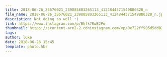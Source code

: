 ```yaml
---
title: 2018-06-26_35576021_239885803265113_4124844371549880320_n
file_name: 2018-06-26_35576021_239885803265113_4124844371549880320_n.jpg
description: Not doing so well :(
link: https://www.instagram.com/p/Bkfk7RwB2Po
thumbnail: https://scontent-arn2-2.cdninstagram.com/vp/0e722ff905d5dd028b04b600ac3f14b9/5CC6B16C/t51.2885-15/e35/s240x240/35576021_239885803265113_4124844371549880320_n.jpg?_nc_ht=scontent-arn2-2.cdninstagram.com&ig_cache_key=MTgxMDMyNzk3ODQwOTE1NzYwOA%3D%3D.2
tags: 
author: luke
date: 2018-06-26 15:45
template: photo.hbs
---
```

